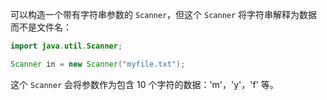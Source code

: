 可以构造一个带有字符串参数的 `Scanner`，但这个 `Scanner` 将字符串解释为数据而不是文件名：

```java
import java.util.Scanner;

Scanner in = new Scanner("myfile.txt");
```

这个 `Scanner` 会将参数作为包含 10 个字符的数据：'m'，'y'，'f' 等。